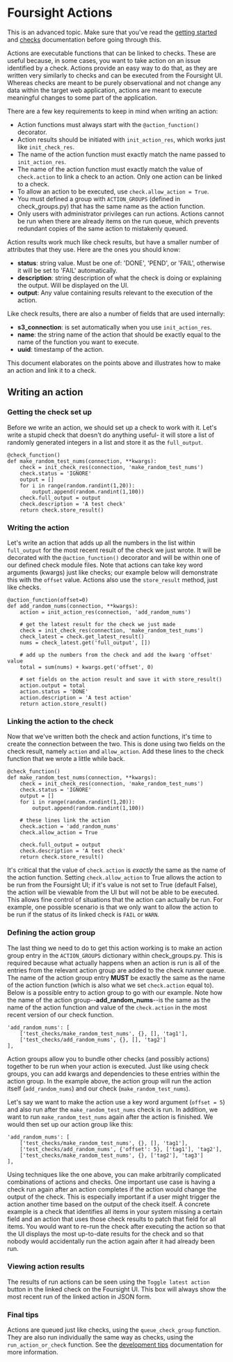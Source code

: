 # Foursight Actions #

This is an advanced topic. Make sure that you've read the [getting started](./getting_started.md) and [checks](./checks.md) documentation before going through this.

Actions are executable functions that can be linked to checks. These are useful because, in some cases, you want to take action on an issue identified by a check. Actions provide an easy way to do that, as they are written very similarly to checks and can be executed from the Foursight UI. Whereas checks are meant to be purely observational and not change any data within the target web application, actions are meant to execute meaningful changes to some part of the application.

There are a few key requirements to keep in mind when writing an action:
* Action functions must always start with the `@action_function()` decorator.
* Action results should be initiated with `init_action_res`, which works just like `init_check_res`.
* The name of the action function must exactly match the name passed to `init_action_res`.
* The name of the action function must exactly match the value of `check.action` to link a check to an action. Only one action can be linked to a check.
* To allow an action to be executed, use `check.allow_action = True`.
* You must defined a group with `ACTION_GROUPS` (defined in check_groups.py) that has the same name as the action function.
* Only users with administrator privileges can run actions. Actions cannot be run when there are already items on the run queue, which prevents redundant copies of the same action to mistakenly queued.

Action results work much like check results, but have a smaller number of attributes that they use. Here are the ones you should know:
* **status**: string value. Must be one of: 'DONE', 'PEND', or 'FAIL', otherwise it will be set to 'FAIL' automatically.
* **description**: string description of what the check is doing or explaining the output. Will be displayed on the UI.
* **output**: Any value containing results relevant to the execution of the action.

Like check results, there are also a number of fields that are used internally:
* **s3_connection**: is set automatically when you use `init_action_res`.
* **name**: the string name of the action that should be exactly equal to the name of the function you want to execute.
* **uuid**: timestamp of the action.

This document elaborates on the points above and illustrates how to make an action and link it to a check.

## Writing an action

### Getting the check set up
Before we write an action, we should set up a check to work with it. Let's write a stupid check that doesn't do anything useful- it will store a list of randomly generated integers in a list and store it as the `full_output`.

```
@check_function()
def make_random_test_nums(connection, **kwargs):
    check = init_check_res(connection, 'make_random_test_nums')
    check.status = 'IGNORE'
    output = []
    for i in range(random.randint(1,20)):
        output.append(random.randint(1,100))
    check.full_output = output
    check.description = 'A test check'
    return check.store_result()
```

### Writing the action
Let's write an action that adds up all the numbers in the list within `full_output` for the most recent result of the check we just wrote. It will be decorated with the `@action_function()` decorator and will be within one of our defined check module files. Note that actions can take key word arguments (kwargs) just like checks; our example below will demonstrate this with the `offset` value. Actions also use the `store_result` method, just like checks.

```
@action_function(offset=0)
def add_random_nums(connection, **kwargs):
    action = init_action_res(connection, 'add_random_nums')

    # get the latest result for the check we just made
    check = init_check_res(connection, 'make_random_test_nums')
    check_latest = check.get_latest_result()
    nums = check_latest.get('full_output', [])

    # add up the numbers from the check and add the kwarg 'offset' value
    total = sum(nums) + kwargs.get('offset', 0)

    # set fields on the action result and save it with store_result()
    action.output = total
    action.status = 'DONE'
    action.description = 'A test action'
    return action.store_result()
```

### Linking the action to the check
Now that we've written both the check and action functions, it's time to create the connection between the two. This is done using two fields on the check result, namely `action` and `allow_action`. Add these lines to the check function that we wrote a little while back.

```
@check_function()
def make_random_test_nums(connection, **kwargs):
    check = init_check_res(connection, 'make_random_test_nums')
    check.status = 'IGNORE'
    output = []
    for i in range(random.randint(1,20)):
        output.append(random.randint(1,100))

    # these lines link the action
    check.action = 'add_random_nums'
    check.allow_action = True

    check.full_output = output
    check.description = 'A test check'
    return check.store_result()
```

It's critical that the value of `check.action` is *exactly* the same as the name of the action function. Setting `check.allow_action` to True allows the action to be run from the Foursight UI; if it's value is not set to True (default False), the action will be viewable from the UI but will not be able to be executed. This allows fine control of situations that the action can actually be run. For example, one possible scenario is that we only want to allow the action to be run if the status of its linked check is `FAIL` or `WARN`.

### Defining the action group
The last thing we need to do to get this action working is to make an action group entry in the `ACTION_GROUPS` dictionary within check_groups.py. This is required because what actually happens when an action is run is all of the entries from the relevant action group are added to the check runner queue. The name of the action group entry **MUST** be exactly the same as the name of the action function (which is also what we set `check.action` equal to). Below is a possible entry to action group to go with our example. Note how the name of the action group--**add_random_nums**--is the same as the name of the action function and value of the `check.action` in the most recent version of our check function.

```
'add_random_nums': [
    ['test_checks/make_random_test_nums', {}, [], 'tag1'],
    ['test_checks/add_random_nums', {}, [], 'tag2']
],
```

Action groups allow you to bundle other checks (and possibly actions) together to be run when your action is executed. Just like using check groups, you can add kwargs and dependencies to these entries within the action group. In the example above, the action group will run the action itself (`add_random_nums`) and our check (`make_random_test_nums`).

Let's say we want to make the action use a key word argument (`offset = 5`) and also run after the `make_random_test_nums` check is run. In addition, we want to run `make_random_test_nums` again after the action is finished. We would then set up our action group like this:

```
'add_random_nums': [
    ['test_checks/make_random_test_nums', {}, [], 'tag1'],
    ['test_checks/add_random_nums', {'offset': 5}, ['tag1'], 'tag2'],
    ['test_checks/make_random_test_nums', {}, ['tag2'], 'tag3']
],
```

Using techniques like the one above, you can make arbitrarily complicated combinations of actions and checks. One important use case is having a check run again after an action completes if the action would change the output of the check. This is especially important if a user might trigger the action another time based on the output of the check itself. A concrete example is a check that identifies all items in your system missing a certain field and an action that uses those check results to patch that field for all items. You would want to re-run the check after executing the action so that the UI displays the most up-to-date results for the check and so that nobody would accidentally run the action again after it had already been run.

### Viewing action results
The results of run actions can be seen using the `Toggle latest action` button in the linked check on the Foursight UI. This box will always show the most recent run of the linked action in JSON form.

### Final tips
Actions are queued just like checks, using the `queue_check_group` function. They are also run individually the same way as checks, using the `run_action_or_check` function. See the [development tips](./development_tips.md) documentation for more information.

